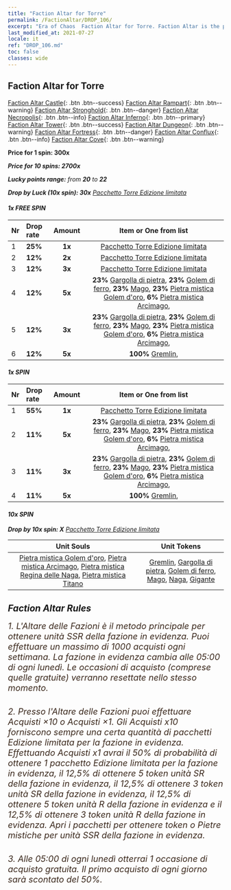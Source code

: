 ```yaml
---
title: "Faction Altar for Torre"
permalink: /FactionAltar/DROP_106/
excerpt: "Era of Chaos  Faction Altar for Torre. Faction Altar is the primary method for obtaining SSR units from the popular faction. Limited to 1,000 purchases each week. The popular faction changes at 05:00 every Monday. Purchase attempts and free purchase attempts will also reset then."
last_modified_at: 2021-07-27
locale: it
ref: "DROP_106.md"
toc: false
classes: wide
---
```


##  Faction Altar for **Torre**

  [Faction Altar Castle](/it/FactionAltar/DROP_101/){: .btn .btn--success} [Faction Altar Rampart](/it/FactionAltar/DROP_102/){: .btn .btn--warning} [Faction Altar Stronghold](/it/FactionAltar/DROP_103/){: .btn .btn--danger} [Faction Altar Necropolis](/it/FactionAltar/DROP_104/){: .btn .btn--info} [Faction Altar Inferno](/it/FactionAltar/DROP_105/){: .btn .btn--primary} [Faction Altar Tower](/it/FactionAltar/DROP_106/){: .btn .btn--success} [Faction Altar Dungeon](/it/FactionAltar/DROP_107/){: .btn .btn--warning} [Faction Altar Fortress](/it/FactionAltar/DROP_108/){: .btn .btn--danger} [Faction Altar Conflux](/it/FactionAltar/DROP_109/){: .btn .btn--info} [Faction Altar Cove](/it/FactionAltar/DROP_112/){: .btn .btn--warning} 

  **Price for 1 spin: 300x** <i class="fas fa-gem"/>

  **Price for 10 spins: 2700x** <i class="fas fa-gem"/>

  **Lucky points range:** from **20** to **22**

  **Drop by Luck (10x spin): 30x** [Pacchetto Torre Edizione limitata](/ItemsIT/con_2110/)

####  1x FREE SPIN 

  |    Nr    |  Drop rate  |  Amount   |   Item or One from list  |
  |:---------|:------------|:---------:|:------------------------:|
  | 1 | **25%** | **1x** | [Pacchetto Torre Edizione limitata](/ItemsIT/con_2110/) |
  | 2 | **12%** | **2x** | [Pacchetto Torre Edizione limitata](/ItemsIT/con_2110/) |
  | 3 | **12%** | **3x** | [Pacchetto Torre Edizione limitata](/ItemsIT/con_2110/) |
  | 4 | **12%** | **5x** |  **23%** [Gargolla di pietra](/ItemsIT/unt_236/),  **23%** [Golem di ferro](/ItemsIT/unt_237/),  **23%** [Mago](/ItemsIT/unt_238/),  **23%** [Pietra mistica Golem d'oro](/ItemsIT/unt_322/),  **6%** [Pietra mistica Arcimago](/ItemsIT/unt_323/),  |
  | 5 | **12%** | **3x** |  **23%** [Gargolla di pietra](/ItemsIT/unt_236/),  **23%** [Golem di ferro](/ItemsIT/unt_237/),  **23%** [Mago](/ItemsIT/unt_238/),  **23%** [Pietra mistica Golem d'oro](/ItemsIT/unt_322/),  **6%** [Pietra mistica Arcimago](/ItemsIT/unt_323/),  |
  | 6 | **12%** | **5x** |  **100%** [Gremlin](/ItemsIT/unt_235/),  |


####  1x SPIN 

  |    Nr    |  Drop rate  |  Amount   |   Item or One from list  |
  |:---------|:------------|:---------:|:------------------------:|
  | 1 | **55%** | **1x** | [Pacchetto Torre Edizione limitata](/ItemsIT/con_2110/) |
  | 2 | **11%** | **5x** |  **23%** [Gargolla di pietra](/ItemsIT/unt_236/),  **23%** [Golem di ferro](/ItemsIT/unt_237/),  **23%** [Mago](/ItemsIT/unt_238/),  **23%** [Pietra mistica Golem d'oro](/ItemsIT/unt_322/),  **6%** [Pietra mistica Arcimago](/ItemsIT/unt_323/),  |
  | 3 | **11%** | **3x** |  **23%** [Gargolla di pietra](/ItemsIT/unt_236/),  **23%** [Golem di ferro](/ItemsIT/unt_237/),  **23%** [Mago](/ItemsIT/unt_238/),  **23%** [Pietra mistica Golem d'oro](/ItemsIT/unt_322/),  **6%** [Pietra mistica Arcimago](/ItemsIT/unt_323/),  |
  | 4 | **11%** | **5x** |  **100%** [Gremlin](/ItemsIT/unt_235/),  |


####  10x SPIN 

  **Drop by 10x spin: X** [Pacchetto Torre Edizione limitata](/ItemsIT/con_2110/)

  |    Unit Souls    |  Unit Tokens  |
  |:----------------:|:-------------:|
  | [Pietra mistica Golem d'oro](/ItemsIT/unt_322/), [Pietra mistica Arcimago](/ItemsIT/unt_323/), [Pietra mistica Regina delle Naga](/ItemsIT/unt_325/), [Pietra mistica Titano](/ItemsIT/unt_326/) | [Gremlin](/ItemsIT/unt_235/), [Gargolla di pietra](/ItemsIT/unt_236/), [Golem di ferro](/ItemsIT/unt_237/), [Mago](/ItemsIT/unt_238/), [Naga](/ItemsIT/unt_240/), [Gigante](/ItemsIT/unt_241/) |



## Faction Altar Rules

  <span style="color: #3c2a1e;font-size:20px">1. L'Altare delle Fazioni è il metodo principale per ottenere unità SSR della fazione in evidenza. Puoi effettuare un massimo di 1000 acquisti ogni settimana. La fazione in evidenza cambia alle 05:00 di ogni lunedì. Le occasioni di acquisto (comprese quelle gratuite) verranno resettate nello stesso momento.</span><br/>

<br/>  <span style="color: #3c2a1e;font-size:20px">2. Presso l'Altare delle Fazioni puoi effettuare Acquisti ×10 o Acquisti ×1. Gli Acquisti x10 forniscono sempre una certa quantità di pacchetti Edizione limitata per la fazione in evidenza. Effettuando Acquisti x1 avrai il 50% di probabilità di ottenere 1 pacchetto Edizione limitata per la fazione in evidenza, il 12,5% di ottenere 5 token unità SR della fazione in evidenza, il 12,5% di ottenere 3 token unità SR della fazione in evidenza, il 12,5% di ottenere 5 token unità R della fazione in evidenza e il 12,5% di ottenere 3 token unità R della fazione in evidenza. Apri i pacchetti per ottenere token o Pietre mistiche per unità SSR della fazione in evidenza.</span>

<br/>  <span style="color: #3c2a1e;font-size:20px">3. Alle 05:00 di ogni lunedì otterrai 1 occasione di acquisto gratuita. Il primo acquisto di ogni giorno sarà scontato del 50%.</span><br/>

<br/>
